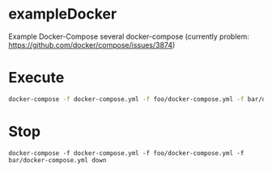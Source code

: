 # exampleDocker
Example Docker-Compose several docker-compose (currently problem: https://github.com/docker/compose/issues/3874)

# Execute
```bash
docker-compose -f docker-compose.yml -f foo/docker-compose.yml -f bar/docker-compose.yml up -d

```

# Stop

```
docker-compose -f docker-compose.yml -f foo/docker-compose.yml -f bar/docker-compose.yml down
```
